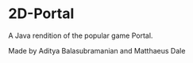 # 2D-Portal

A Java rendition of the popular game Portal.

Made by Aditya Balasubramanian and Matthaeus Dale
